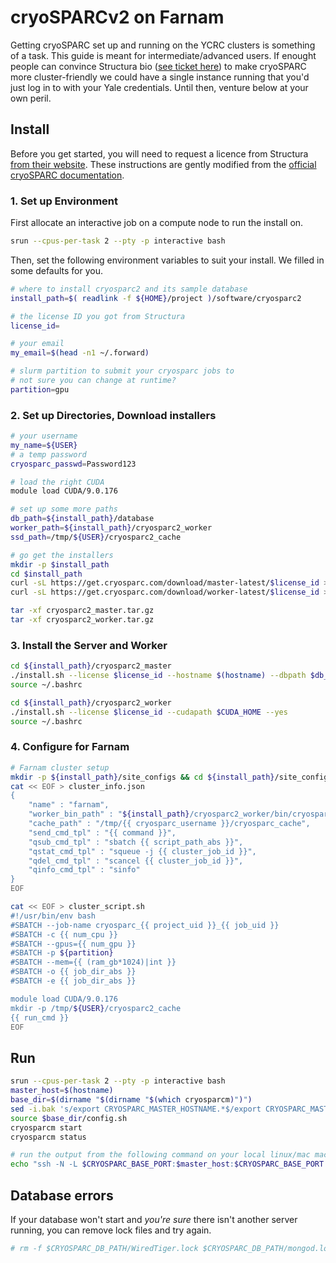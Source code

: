 # cryoSPARCv2 on Farnam

Getting cryoSPARC set up and running on the YCRC clusters is something of a task. This guide is meant for intermediate/advanced users. If enought people can convince Structura bio ([see ticket here](https://discuss.cryosparc.com/t/external-authentication-methods/2736)) to make cryoSPARC more cluster-friendly we could have a single instance running that you'd just log in to with your Yale credentials. Until then, venture below at your own peril.

## Install

Before you get started, you will need to request a licence from Structura [from their website](https://cryosparc.com/download/). These instructions are gently modified from the [official cryoSPARC documentation](https://cryosparc.com/docs/reference/install/). 

### 1. Set up Environment

First allocate an interactive job on a compute node to run the install on. 

``` bash
srun --cpus-per-task 2 --pty -p interactive bash
```

Then, set the following environment variables to suit your install. We filled in some defaults for you.

``` bash
# where to install cryosparc2 and its sample database
install_path=$( readlink -f ${HOME}/project )/software/cryosparc2

# the license ID you got from Structura
license_id=

# your email
my_email=$(head -n1 ~/.forward)

# slurm partition to submit your cryosparc jobs to
# not sure you can change at runtime?
partition=gpu
```

### 2. Set up Directories, Download installers

``` bash
# your username
my_name=${USER}
# a temp password
cryosparc_passwd=Password123

# load the right CUDA
module load CUDA/9.0.176

# set up some more paths
db_path=${install_path}/database
worker_path=${install_path}/cryosparc2_worker
ssd_path=/tmp/${USER}/cryosparc2_cache

# go get the installers
mkdir -p $install_path
cd $install_path
curl -sL https://get.cryosparc.com/download/master-latest/$license_id > cryosparc2_master.tar.gz
curl -sL https://get.cryosparc.com/download/worker-latest/$license_id > cryosparc2_worker.tar.gz

tar -xf cryosparc2_master.tar.gz
tar -xf cryosparc2_worker.tar.gz
```

### 3. Install the Server and Worker

``` bash
cd ${install_path}/cryosparc2_master
./install.sh --license $license_id --hostname $(hostname) --dbpath $db_path --yes
source ~/.bashrc

cd ${install_path}/cryosparc2_worker
./install.sh --license $license_id --cudapath $CUDA_HOME --yes
source ~/.bashrc
```

### 4. Configure for Farnam
``` bash
# Farnam cluster setup
mkdir -p ${install_path}/site_configs && cd ${install_path}/site_configs
cat << EOF > cluster_info.json
{
    "name" : "farnam",
    "worker_bin_path" : "${install_path}/cryosparc2_worker/bin/cryosparcw",
    "cache_path" : "/tmp/{{ cryosparc_username }}/cryosparc_cache",
    "send_cmd_tpl" : "{{ command }}",
    "qsub_cmd_tpl" : "sbatch {{ script_path_abs }}",
    "qstat_cmd_tpl" : "squeue -j {{ cluster_job_id }}",
    "qdel_cmd_tpl" : "scancel {{ cluster_job_id }}",
    "qinfo_cmd_tpl" : "sinfo"
}
EOF

cat << EOF > cluster_script.sh
#!/usr/bin/env bash
#SBATCH --job-name cryosparc_{{ project_uid }}_{{ job_uid }}
#SBATCH -c {{ num_cpu }}
#SBATCH --gpus={{ num_gpu }}
#SBATCH -p ${partition}
#SBATCH --mem={{ (ram_gb*1024)|int }}
#SBATCH -o {{ job_dir_abs }}
#SBATCH -e {{ job_dir_abs }}

module load CUDA/9.0.176
mkdir -p /tmp/${USER}/cryosparc2_cache
{{ run_cmd }}
EOF
```

## Run

``` bash
srun --cpus-per-task 2 --pty -p interactive bash
master_host=$(hostname)
base_dir=$(dirname "$(dirname "$(which cryosparcm)")")
sed -i.bak 's/export CRYOSPARC_MASTER_HOSTNAME.*$/export CRYOSPARC_MASTER_HOSTNAME=\"'"$master_host"'\"/g' $base_dir/config.sh
source $base_dir/config.sh
cryosparcm start
cryosparcm status

# run the output from the following command on your local linux/mac machine
echo "ssh -N -L $CRYOSPARC_BASE_PORT:$master_host:$CRYOSPARC_BASE_PORT $USER@farnam.hpc.yale.edu"
```

## Database errors

If your database won't start and *_you're sure_* there isn't another server running, you can remove lock files and try again.

``` bash
# rm -f $CRYOSPARC_DB_PATH/WiredTiger.lock $CRYOSPARC_DB_PATH/mongod.lock
```